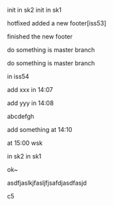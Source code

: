 init in sk2
init in sk1

hotfixed
added a new footer[iss53]

finished the new footer

do something is master branch

do something is master branch

in iss54

add xxx in 14:07

add yyy in 14:08

abcdefgh

add something at 14:10

at 15:00 wsk

in sk2
in sk1

ok~

asdfjaslkjfasljfjsafdjasdfasjd

c5
